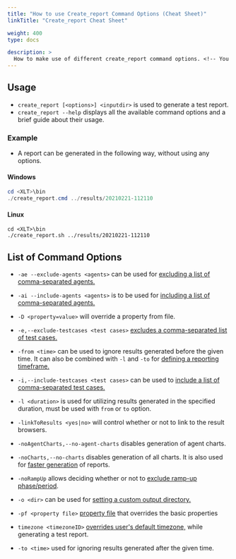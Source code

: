 ```yaml
---
title: "How to use Create_report Command Options (Cheat Sheet)"
linkTitle: "Create_report Cheat Sheet"

weight: 400
type: docs

description: >
  How to make use of different create_report command options. <!-- You will find the usage instructions and a list of available commands below. -->
---
```

## Usage
- `create_report [<options>] <inputdir>` is used to generate a test report.
- `create_report --help` displays all the available command options and a brief guide about their usage.

### Example

- A report can be generated in the following way, without using any options.
#### Windows
```powershell 
cd <XLT>\bin 
./create_report.cmd ../results/20210221-112110 
```
#### Linux
```shell 
cd <XLT>\bin 
./create_report.sh ../results/20210221-112110 
```

## List of Command Options
- `-ae --exclude-agents <agents>` can be used for [excluding a list of comma-separated agents.](../../manual/540-report-options/#report-for-a-subset-of-agents)

- `-ai --include-agents <agents>` is to be used for [including a list of comma-separated agents.](../../manual/540-report-options/#report-for-a-subset-of-agents) 

-  `-D <property=value>` will override a property from file.

- `-e,--exclude-testcases <test cases>` [excludes a comma-separated list of test cases.](../../manual/540-report-options/#excluding-test-scenarios)

- `-from <time>` can be used to ignore results generated before the given time. It can also be combined with `-l` and `-to` for [defining a reporting timeframe.](../../manual/540-report-options/#defining-a-reporting-timeframe)

- `-i,--include-testcases <test cases>` can be used to [include a list of comma-separated test cases.](../../manual/540-report-options/#excluding-test-scenarios)
- `-l <duration>` is used for utilizing results generated in the specified duration, must be used with `from` or `to` option.

- `-linkToResults <yes|no>` will control whether or not to link to the result browsers.

- `-noAgentCharts,--no-agent-charts` disables generation of agent charts.

- `-noCharts,--no-charts` disables generation of all charts. It is also used for [faster generation](../../manual/540-report-options/#speeding-it-up) of reports.

- `-noRampUp` allows deciding whether or not to [exclude ramp-up phase/period](../../manual/540-report-options/#excluding-the-ramp-up-phase).

- `-o <dir>` can be used for [setting a custom output directory.](../../manual/540-report-options/#setting-a-custom-output-directory)

- `-pf <property file>` [property file](../../manual/550-report-configuration/#using-custom-report-generator-settings) that overrides the basic properties

- `timezone <timezoneID>` [overrides user's default timezone,](../../manual/540-report-options/#setting-a-custom-time-zone) while generating a test report.

- `-to <time>` used for ignoring results generated after the given time.